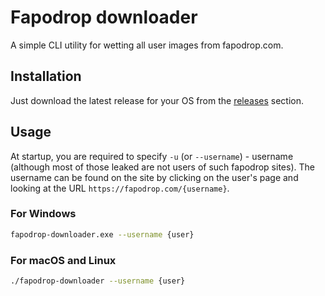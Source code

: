 # Fapodrop downloader

A simple CLI utility for wetting all user images from fapodrop.com.

## Installation

Just download the latest release for your OS from the [releases](https://github.com/nakrovati/fapodrop-downloader/releases) section.

## Usage

At startup, you are required to specify `-u` (or `--username`) - username (although most of those leaked are not users of such fapodrop sites). The username can be found on the site by clicking on the user's page and looking at the URL `https://fapodrop.com/{username}`.

### For Windows

```sh
fapodrop-downloader.exe --username {user}
```

### For macOS and Linux

```sh
./fapodrop-downloader --username {user}
```
